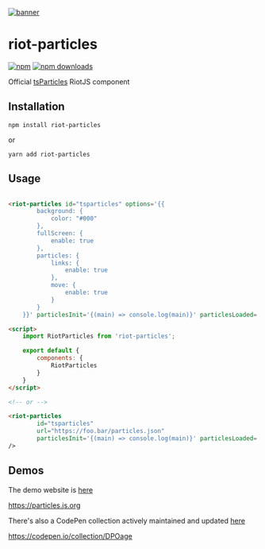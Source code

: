 [![banner](https://particles.js.org/images/banner2.png)](https://particles.js.org)

# riot-particles

[![npm](https://img.shields.io/npm/v/riot-particles)](https://www.npmjs.com/package/riot-particles) [![npm downloads](https://img.shields.io/npm/dm/riot-particles)](https://www.npmjs.com/package/riot-particles)

Official [tsParticles](https://github.com/matteobruni/tsparticles) RiotJS component

## Installation

```shell
npm install riot-particles
```

or

```shell
yarn add riot-particles
```

## Usage

```html

<riot-particles id="tsparticles" options='{{
        background: {
            color: "#000"
        },
        fullScreen: {
            enable: true
        },
        particles: {
            links: {
                enable: true
            },
            move: {
                enable: true
            }
        }
    }}' particlesInit='{(main) => console.log(main)}' particlesLoaded='{(container) => console.log(container)}'/>

<script>
    import RiotParticles from 'riot-particles';

    export default {
        components: {
            RiotParticles
        }
    }
</script>

<!-- or -->

<riot-particles
        id="tsparticles"
        url="https://foo.bar/particles.json"
        particlesInit='{(main) => console.log(main)}' particlesLoaded='{(container) => console.log(container)}'/>
/>
```

## Demos

The demo website is [here](https://particles.js.org)

<https://particles.js.org>

There's also a CodePen collection actively maintained and updated [here](https://codepen.io/collection/DPOage)

<https://codepen.io/collection/DPOage>
